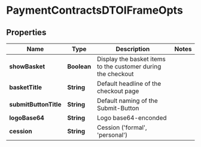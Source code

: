
# PaymentContractsDTOIFrameOpts

## Properties
Name | Type | Description | Notes
------------ | ------------- | ------------- | -------------
**showBasket** | **Boolean** | Display the basket items to the customer during the checkout | 
**basketTitle** | **String** | Default headline of the checkout page | 
**submitButtonTitle** | **String** | Default naming of the Submit-Button | 
**logoBase64** | **String** | Logo base64-enconded | 
**cession** | **String** | Cession (&#39;formal&#39;, &#39;personal&#39;) | 



